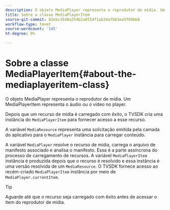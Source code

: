 ```yaml
---
description: O objeto MediaPlayer representa o reprodutor de mídia. Um MediaPlayerItem representa o áudio ou o vídeo no player.
title: Sobre a classe MediaPlayerItem
source-git-commit: 02ebc3548a254b2a6554f1ab34afbb3ea5f09bb8
workflow-type: tm+mt
source-wordcount: '145'
ht-degree: 0%

---
```


# Sobre a classe MediaPlayerItem{#about-the-mediaplayeritem-class}

O objeto MediaPlayer representa o reprodutor de mídia. Um MediaPlayerItem representa o áudio ou o vídeo no player.

<!--<a id="section_01BC89E5C5A94D0A95EF9D29FBCE758A"></a>-->

Depois que um recurso de mídia é carregado com êxito, o TVSDK cria uma instância do `MediaPlayerItem` para fornecer acesso a esse recurso.

A variável `MediaResource` representa uma solicitação emitida pela camada do aplicativo para o `MediaPlayer` instância para carregar conteúdo.

A variável `MediaPlayer` resolve o recurso de mídia, carrega o arquivo de manifesto associado e analisa o manifesto. Essa é a parte assíncrona do processo de carregamento de recursos. A variável `MediaPlayerItem` instância é produzida depois que o recurso é resolvido e essa instância é uma versão resolvida de um `MediaResource`. O TVSDK fornece acesso ao recém-criado `MediaPlayerItem` instância por meio de `MediaPlayer.currentItem`.

>[!TIP]
>
>Aguarde até que o recurso seja carregado com êxito antes de acessar o item do reprodutor de mídia.
